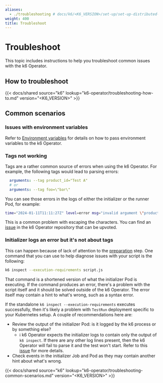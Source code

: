 ```yaml
---
aliases:
  - ./troubleshooting # docs/k6/<K6_VERSION>/set-up/set-up-distributed-k6/troubleshooting
weight: 400
title: Troubleshoot
---
```


# Troubleshoot

This topic includes instructions to help you troubleshoot common issues with the k6 Operator.

## How to troubleshoot

{{< docs/shared source="k6" lookup="k6-operator/troubleshooting-how-to.md" version="<K6_VERSION>" >}}

## Common scenarios

### Issues with environment variables

Refer to [Environment variables](https://github.com/grafana/k6-operator/blob/main/docs/env-vars.md) for details on how to pass environment variables to the k6 Operator.

### Tags not working

Tags are a rather common source of errors when using the k6 Operator. For example, the following tags would lead to parsing errors:

```yaml
  arguments: --tag product_id="Test A"
  # or
  arguments: --tag foo=\"bar\"
```

You can see those errors in the logs of either the initializer or the runner Pod, for example:

```bash
time="2024-01-11T11:11:27Z" level=error msg="invalid argument \"product_id=\\\"Test\" for \"--tag\" flag: parse error on line 1, column 12: bare \" in non-quoted-field"
```

This is a common problem with escaping the characters. You can find an [issue](https://github.com/grafana/k6-operator/issues/211) in the k6 Operator repository that can be upvoted.

### Initializer logs an error but it's not about tags

This can happen because of lack of attention to the [preparation](#preparation) step. One command that you can use to help diagnose issues with your script is the following:

```bash
k6 inspect --execution-requirements script.js
```

That command is a shortened version of what the initializer Pod is executing. If the command produces an error, there's a problem with the script itself and it should be solved outside of the k6 Operator. The error itself may contain a hint to what's wrong, such as a syntax error.

If the standalone `k6 inspect --execution-requirements` executes successfully, then it's likely a problem with `TestRun` deployment specific to your Kubernetes setup. A couple of recommendations here are:

- Review the output of the initializer Pod: is it logged by the k6 process or by something else?
  - :information_source: k6 Operator expects the initializer logs to contain only the output of `k6 inspect`. If there are any other log lines present, then the k6 Operator will fail to parse it and the test won't start. Refer to this [issue](https://github.com/grafana/k6-operator/issues/193) for more details.
- Check events in the initializer Job and Pod as they may contain another hint about what's wrong.

{{< docs/shared source="k6" lookup="k6-operator/troubleshooting-common-scenarios.md" version="<K6_VERSION>" >}}
